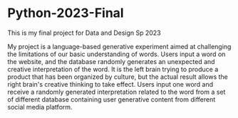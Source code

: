 # Python-2023-Final
This is my final project for Data and Design Sp 2023

My project is a language-based generative experiment aimed at challenging the limitations of our basic understanding of words. Users input a word on the website, and the database randomly generates an unexpected and creative interpretation of the word. It is the left brain trying to produce a product that has been organized by culture, but the actual result allows the right brain's creative thinking to take effect. Users input one word and receive a randomly generated interpretation related to the word from a set of different database containing user generative content from different social media platform.

